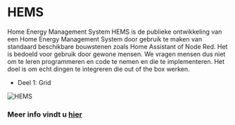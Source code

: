 # HEMS
Home Energy Management System
HEMS is de publieke ontwikkeling van een Home Energy Management System door gebruik te maken van standaard beschikbare bouwstenen zoals Home Assistant of Node Red.
Het is bedoeld voor gebruik door gewone mensen. We vragen mensen dus niet om te leren programmeren en code te nemen en die te implementeren. 
Het doel is om echt dingen te integreren die out of the box werken.

- Deel 1: Grid

![HEMS](https://github.com/RubenDijk/HEMS/blob/main/Image/012923_1144_TOHEMSdeel12.PNG "HEMS")

### Meer info vindt u [hier](https://www.haroldhalewijn.nl/)
